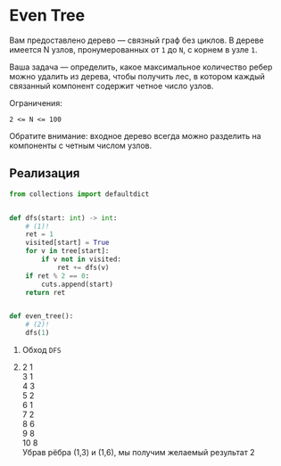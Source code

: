 # Even Tree
Вам предоставлено дерево — связный граф без циклов. В дереве имеется N узлов, пронумерованных от `1` до `N`, с корнем в узле `1`.

Ваша задача — определить, какое максимальное количество ребер можно удалить из дерева, чтобы получить лес, в котором каждый связанный компонент содержит четное число узлов.

Ограничения:
```
2 <= N <= 100
```

Обратите внимание: входное дерево всегда можно разделить на компоненты с четным числом узлов.

## Реализация

```python title="python"
from collections import defaultdict


def dfs(start: int) -> int:
    # (1)!
    ret = 1
    visited[start] = True
    for v in tree[start]:
        if v not in visited:
            ret += dfs(v)
    if ret % 2 == 0:
        cuts.append(start)
    return ret


def even_tree():
    # (2)!
    dfs(1)
```

1.  Обход `DFS`

2.  2 1  
    3 1  
    4 3  
    5 2  
    6 1  
    7 2  
    8 6  
    9 8  
    10 8  
    Убрав рёбра (1,3) и (1,6), мы получим желаемый результат 2
    
